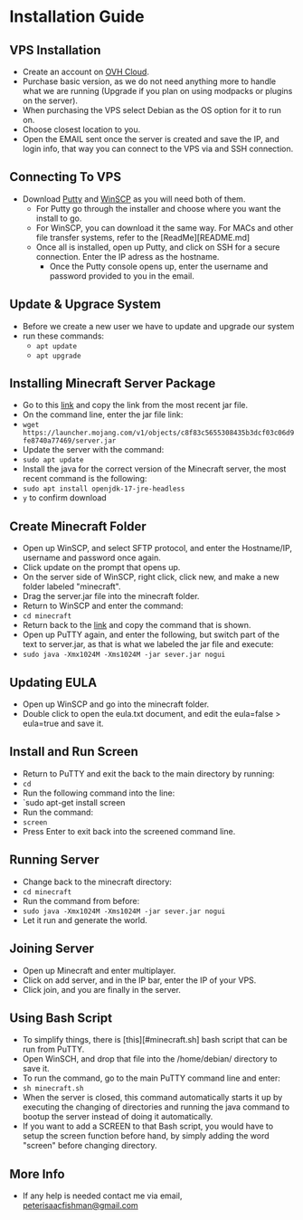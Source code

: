 # Installation Guide

## VPS Installation
- Create an account on [OVH Cloud][OVHCloud].
- Purchase basic version, as we do not need anything more to handle what we are running (Upgrade if you plan on using modpacks or plugins on the server).
- When purchasing the VPS select Debian as the OS option for it to run on.
- Choose closest location to you.
- Open the EMAIL sent once the server is created and save the IP, and login info, that way you can connect to the VPS via and SSH connection.

## Connecting To VPS
- Download [Putty][PuTTY] and [WinSCP][WinSCP] as you will need both of them.
   - For Putty go through the installer and choose where you want the install to go.
   - For WinSCP, you can download it the same way. For MACs and other file transfer systems, refer to the [ReadMe][README.md]
   - Once all is installed, open up Putty, and click on SSH for a secure connection. Enter the IP adress as the hostname.
     - Once the Putty console opens up, enter the username and password provided to you in the email.

## Update & Upgrace System
- Before we create a new user we have to update and upgrade our system
- run these commands:
  - `apt update`
  - `apt upgrade`
  

## Installing Minecraft Server Package
- Go to this [link][MCServer] and copy the link from the most recent jar file.
- On the command line, enter the jar file link:
 - `wget https://launcher.mojang.com/v1/objects/c8f83c5655308435b3dcf03c06d9fe8740a77469/server.jar`
- Update the server with the command:
 - `sudo apt update`
- Install the java for the correct version of the Minecraft server, the most recent command is the following:
 - `sudo apt install openjdk-17-jre-headless`
 - `y` to confirm download

## Create Minecraft Folder
- Open up WinSCP, and select SFTP protocol, and enter the Hostname/IP, username and password once again.
- Click update on the prompt that opens up.
- On the server side of WinSCP, right click, click new, and make a new folder labeled "minecraft".
- Drag the server.jar file into the minecraft folder.
- Return to WinSCP and enter the command:
 - `cd minecraft`
- Return back to the [link][MCServer] and copy the command that is shown.
- Open up PuTTY again, and enter the following, but switch part of the text to server.jar, as that is what we labeled the jar file and execute:
 - `sudo java -Xmx1024M -Xms1024M -jar sever.jar nogui` 

## Updating EULA
- Open up WinSCP and go into the minecraft folder.
- Double click to open the eula.txt document, and edit the eula=false > eula=true and save it.
  
## Install and Run Screen
- Return to PuTTY and exit the back to the main directory by running:
 - `cd`
- Run the following command into the line:
 - `sudo apt-get install screen
- Run the command:
 - `screen`
- Press Enter to exit back into the screened command line.

## Running Server
- Change back to the minecraft directory:
 - `cd minecraft`
- Run the command from before:
 - `sudo java -Xmx1024M -Xms1024M -jar sever.jar nogui`
- Let it run and generate the world.

## Joining Server
- Open up Minecraft and enter multiplayer.
- Click on add server, and in the IP bar, enter the IP of your VPS.
- Click join, and you are finally in the server.

## Using Bash Script 
- To simplify things, there is [this][#minecraft.sh] bash script that can be run from PuTTY.
- Open WinSCH, and drop that file into the /home/debian/ directory to save it.
- To run the command, go to the main PuTTY command line and enter:
 - `sh minecraft.sh`
- When the server is closed, this command automatically starts it up by executing the changing of directories and running the java command to bootup the server instead of doing it automatically.
- If you want to add a SCREEN to that Bash script, you would have to setup the screen function before hand, by simply adding the word "screen" before changing directory.

## More Info
- If any help is needed contact me via email, peterisaacfishman@gmail.com


[PuTTY]:https://docs.oracle.com/en/cloud/paas/event-hub-cloud/admin-guide/generate-ssh-key-pair-using-puttygen.html
[WinSCP]:https://winscp.net/eng/download.php
[OVHCloud]:https://www.ovhcloud.com/en-ca/?xtor=SEC-13-GOO-[ca_lab_2020_ovh_brand_undefinite_sale_acquisition_srch_defensive_brand_canada(CA-Trademark)]-[581164829161]-S-[ovh%20cloud]&xts=563736&gclid=Cj0KCQjwg_iTBhDrARIsAD3Ib5hk9g28VIM5ZIvkaPGwFCbEPpKl1vKsf4xlpbp1ZvuqXZS611cHYvsaAk53EALw_wcB
[MCServer]:https://www.minecraft.net/en-us/download/server
